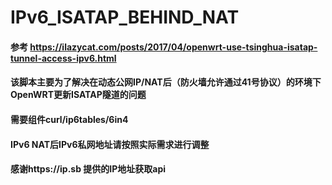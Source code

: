 # IPv6_ISATAP_BEHIND_NAT
#### 参考 https://ilazycat.com/posts/2017/04/openwrt-use-tsinghua-isatap-tunnel-access-ipv6.html
#### 该脚本主要为了解决在动态公网IP/NAT后（防火墙允许通过41号协议）的环境下OpenWRT更新ISATAP隧道的问题
#### 需要组件curl/ip6tables/6in4
#### IPv6 NAT后IPv6私网地址请按照实际需求进行调整
#### 感谢https://ip.sb 提供的IP地址获取api
